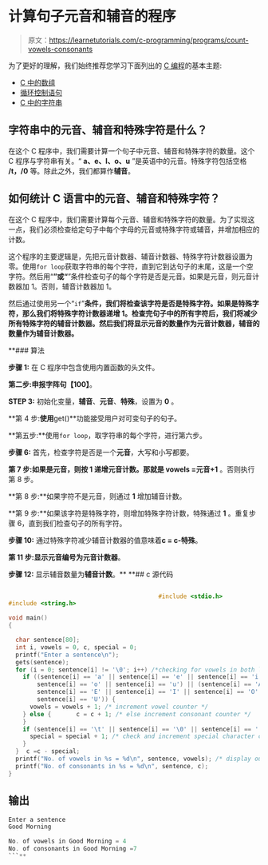 # 计算句子元音和辅音的程序

> 原文：<https://learnetutorials.com/c-programming/programs/count-vowels-consonants>

为了更好的理解，我们始终推荐您学习下面列出的 [C 编程](../ "C programming")的基本主题:

*   [C 中的数组](../../c-programming/array)
*   [循环控制语句](../../c-programming/loop-control-statements)
*   [C 中的字符串](../../c-programming/strings)

## 字符串中的元音、辅音和特殊字符是什么？

在这个 C 程序中，我们需要计算一个句子中元音、辅音和特殊字符的数量。这个 C 程序与字符串有关。“ **a、e、I、o、u** ”是英语中的元音。特殊字符包括空格 **/t，/0** 等。除此之外，我们都算作**辅音**。

## 如何统计 C 语言中的元音、辅音和特殊字符？

在这个 C 程序中，我们需要计算每个元音、辅音和特殊字符的数量。为了实现这一点，我们必须检查给定句子中每个字母的元音或特殊字符或辅音，并增加相应的计数。

这个程序的主要逻辑是，先把元音计数器、辅音计数器、特殊字符计数器设置为零。使用`for loop`获取字符串的每个字符，直到它到达句子的末尾，这是一个空字符。然后用“**”或“**”条件检查句子的每个字符是否是元音。如果是元音，则元音计数器加 1。否则，辅音计数器加 1。

然后通过使用另一个“`if`”**条件，我们将检查该字符是否是特殊字符。如果是特殊字符，那么我们将特殊字符计数器递增 1。检查完句子中的所有字符后，我们将减少所有特殊字符的辅音计数器。然后我们将显示元音的数量作为元音计数器，辅音的数量作为辅音计数器。**

 **### 算法

**步骤 1:** 在 C 程序中包含使用内置函数的头文件。

**第二步:**申报字阵**句【100】**。

**STEP 3:** 初始化变量，**辅音**、**元音**、**特殊**，设置为 **0** 。

**第 4 步:**使用**get()**功能接受用户对可变句子的句子。

**第五步:**使用`for loop`，取字符串的每个字符，进行第六步。

**步骤 6:** 首先，检查字符是否是一个**元音**，大写和小写都要。

**第 7 步:**如果是元音，则按 **1** 递增元音计数。那就是 v**owels =元音+1** 。否则执行第 8 步。

**第 8 步:**如果字符不是元音，则通过 **1** 增加辅音计数。

**第 9 步:**如果该字符是特殊字符，则增加特殊字符计数，特殊通过 **1** 。重复步骤 6，直到我们检查句子的所有字符。

**步骤 10:** 通过特殊字符减少辅音计数器的值意味着**c = c-特殊**。

**第 11 步:**显示元音编号为**元音计数器**。

**步骤 12:** 显示辅音数量为**辅音计数**。**  **## c 源代码

```c

                                          #include <stdio.h>
#include <string.h>

void main()
{

  char sentence[80];
  int i, vowels = 0, c, special = 0;
  printf("Enter a sentence\n");
  gets(sentence);
  for (i = 0; sentence[i] != '\0'; i++) /*checking for vowels in both lower and upper case */ {
    if ((sentence[i] == 'a' || sentence[i] == 'e' || sentence[i] == 'i' ||
        sentence[i] == 'o' || sentence[i] == 'u') || (sentence[i] == 'A' ||
        sentence[i] == 'E' || sentence[i] == 'I' || sentence[i] == 'O' ||
        sentence[i] == 'U')) {
      vowels = vowels + 1; /* increment vowel counter */
    } else {       c = c + 1; /* else increment consonant counter */
    }
    if (sentence[i] == '\t' || sentence[i] == '\0' || sentence[i] == ' ') {
      special = special + 1; /* check and increment special character count  */
    }
  }  c =c - special;
  printf("No. of vowels in %s = %d\n", sentence, vowels); /* display output number of vowels and consonants */
  printf("No. of consonants in %s = %d\n", sentence, c);
}

```

## 输出

```c
Enter a sentence
Good Morning

No. of vowels in Good Morning = 4
No. of consonants in Good Morning =7
```**